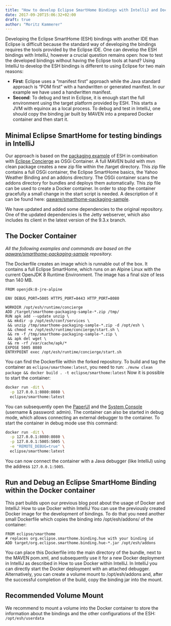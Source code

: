 ```yaml
---
title: "How to develop Eclipse SmartHome Bindings with IntelliJ and Docker"
date: 2017-09-20T15:06:32+02:00
draft: true
author: "Moritz Kammerer"
---
```

Developing the Eclipse SmartHome (ESH) bindings with another IDE than Eclipse is difficult because the standard way of developing the bindings requires the tools provided by the Eclipse IDE. One can develop the ESH bindings with IntelliJ, however a crucial question remains open: how to test the developed bindings without having the Eclipse tools at hand?
Using IntelliJ to develop the ESH bindings is different to using Eclipse for two main reasons:

* **First**: Eclipse uses a “manifest first” approach while the Java standard approach is “POM first” with a handwritten or generated manifest. In our example we have used a handwritten manifest.
* **Second**: To debug and test in Eclipse, it is enough start the full environment using the target platform provided by ESH. This starts a JVM with equinox as a local process. To debug and test in IntelliJ, one should copy the binding jar built by MAVEN into a prepared Docker container and then start it.


## Minimal Eclipse SmartHome for testing bindings in IntelliJ
Our approach is based on the [packaging example](https://github.com/eclipse/smarthome-packaging-sample) of ESH in combination with [Eclipse Concierge](http://www.eclipse.org/concierge/) as OSGi Container.
A full MAVEN build with mvn clean package creates a new zip file within the /target directory. This zip file contains a full OSGi container, the Eclipse SmartHome basics, the Yahoo Weather Binding and an addons directory. The OSGi container scans the addons directory for bundles and deploys them automatically. This zip file can be used to create a Docker container.
In order to stop the container gracefully a small change in the start script is needed. A description of it can be found here: [qaware/smarthome-packaging-sample](https://github.com/qaware/smarthome-packaging-sample).

We have updated and added some dependencies to the original repository. One of the updated dependencies is the Jetty webserver, which also includes its client in the latest version of the 9.3.x branch.

## The Docker Container
*All the following examples and commands are based on the [qaware/smarthome-packaging-sample](https://github.com/qaware/smarthome-packaging-sample) repository.*

The Dockerfile creates an image which is runnable out of the box. It contains a full Eclipse SmartHome, which runs on an Alpine Linux with the current OpenJDK 8 Runtime Environment. The image has a final size of less than 140 MB.

```docker
FROM openjdk:8-jre-alpine
 
ENV DEBUG_PORT=5005 HTTPS_PORT=8443 HTTP_PORT=8080
 
WORKDIR /opt/esh/runtime/concierge
ADD /target/smarthome-packaging-sample-*.zip /tmp/
RUN apk add --update unzip \
 && mkdir -p /opt/esh/conf/services \
 && unzip /tmp/smarthome-packaging-sample-*.zip -d /opt/esh \
 && chmod +x /opt/esh/runtime/concierge/start.sh \
 && rm -f /tmp/smarthome-packaging-sample-*.zip \
 && apk del wget \
 && rm -rf /var/cache/apk/*
EXPOSE 5005 8080
ENTRYPOINT exec /opt/esh/runtime/concierge/start.sh
```

You can find the Dockerfile within the forked repository.
To build and tag the container as `eclipse/smarthome:latest`, you need to run:
`./mvnw clean package && docker build . -t eclipse/smarthome:latest`
Now it is possible to start the container:

```bash
docker run -dit \
  -p 127.0.0.1:8080:8080 \
  eclipse/smarthome:latest
```

You can subsequently open the [PaperUI](http://127.0.0.1:8080/) and the [System Console](http://admin:admin@127.0.0.1:8080/system/console) (username & password: admin).
The container can also be started in debug mode, which allows connecting an external debugger to the container. To start the container in debug mode use this command:

```bash
docker run -dit \
  -p 127.0.0.1:8080:8080 \
  -p 127.0.0.1:5005:5005 \
  -e "REMOTE_DEBUG=true" \
  eclipse/smarthome:latest
```

You can now connect the container with a Java debugger (like IntelliJ) using the address `127.0.0.1:5005`.

## Run and Debug an Eclipse SmartHome Binding within the Docker container
This part builds upon our previous blog post about the usage of Docker and IntelliJ: How to use Docker within IntelliJ
You can use the previously created Docker image for the development of bindings. To do that you need another small Dockerfile which copies the binding into /opt/esh/addons/ of the container:

```docker
FROM eclipse/smarthome
# replaces org.eclipse.smarthome.binding.hue with your binding id
ADD target/org.eclipse.smarthome.binding.hue-*.jar /opt/esh/addons
```

You can place this Dockerfile into the main directory of the bundle, next to the MAVEN pom.xml, and subsequently use it for a new Docker deployment in IntelliJ as described in How to use Docker within IntelliJ. In IntelliJ you can directly start the Docker deployment with an attached debugger. Alternatively, you can create a volume mount to /opt/esh/addons and, after the successful completion of the build, copy the binding jar into the mount.

## Recommended Volume Mount
We recommend to mount a volume into the Docker container to store the information about the bindings and the other configurations of the ESH: `/opt/esh/userdata`